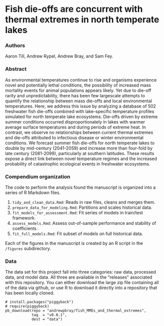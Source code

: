 # Fish die-offs are concurrent with thermal extremes in north temperate lakes

### Authors
Aaron Till, Andrew Rypel, Andrew Bray, and Sam Fey.

### Abstract
As environmental temperatures continue to rise and organisms experience novel and potentially lethal conditions, the possibility of increased mass mortality events for animal populations appears likely. Yet due to die-off rarity and unpredictability, there has been few largescale attempts to quantify the relationship between mass die-offs and local environmental temperatures. Here, we address this issue by analyzing a database of 502 freshwater fish die-offs combined with lake-specific temperature profiles simulated for north temperate lake ecosystems. Die-offs driven by extreme summer conditions occurred disproportionately in lakes with warmer average surface temperatures and during periods of extreme heat. In contrast, we observe no relationships between current thermal extremes and die-offs attributed to infectious disease or winter environmental conditions. We forecast summer fish die-offs for north temperate lakes to double by mid-century (2041-2059) and increase more than four-fold by late century (2081-2099), particularly at southern latitudes. These results expose a direct link between novel temperature regimes and the increased probability of catastrophic ecological events in freshwater ecosystems.

### Compendium organization
The code to perform the analysis found the manuscript is organized into a series of R Markdown files.

1. `tidy_and_clean_data.Rmd`: Reads in raw files, cleans and merges them.
2. `prepare_data_for_modeling.Rmd`: Partitions and scales historical data.
3. `fit_models_for_assessment.Rmd`: Fit series of models in train/test framework.
4. `assess_models.Rmd`: Assess out-of-sample performance and stability of coefficients.
5. `fit_full_models.Rmd`: Fit subset of models on full historical data.

Each of the figures in the manuscript is created by an R script in the `/figures` subdirectory.

### Data
The data set for this project fall into three categories: raw data, processed data, and model data. All three are available in the "releases" associated with this repository. You can either download the large zip file containing all of the data via github, or use R to download it directly into a repository that has been locally cloned.

```
# install.packages("piggyback")
# require(piggyback)
pb_download(repo = "andrewpbray/fish_MMEs_and_thermal_extremes", 
            tag  = "v0.0.1",
            dest = "data")
```

